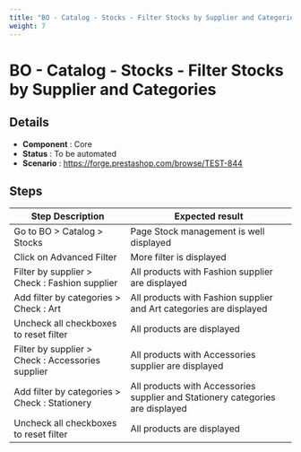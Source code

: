 ```yaml
---
title: "BO - Catalog - Stocks - Filter Stocks by Supplier and Categories"
weight: 7
---
```


# BO - Catalog - Stocks - Filter Stocks by Supplier and Categories
## Details
* **Component** : Core
* **Status** : To be automated
* **Scenario** : https://forge.prestashop.com/browse/TEST-844

## Steps
| Step Description | Expected result |
| ----- | ----- |
| Go to BO > Catalog > Stocks | Page Stock management is well displayed |
| Click on Advanced Filter | More filter is displayed |
| Filter by supplier > Check : Fashion supplier | All products with Fashion supplier are displayed |
| Add filter by categories > Check : Art | All products with Fashion supplier and Art categories are displayed |
| Uncheck all checkboxes to reset filter | All products are displayed |
| Filter by supplier > Check : Accessories supplier | All products with Accessories supplier are displayed |
| Add filter by categories > Check : Stationery | All products with Accessories supplier and Stationery categories are displayed |
| Uncheck all checkboxes to reset filter | All products are displayed |
